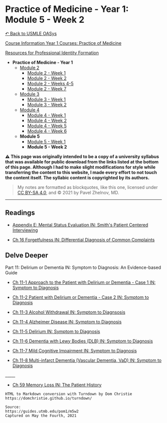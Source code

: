 # Practice of Medicine - Year 1: Module 5 - Week 2

[↶ Back to USMLE OASys](/usmle/)

[Course Information Year 1 Courses: Practice of Medicine](/usmle/pom1/course-information.html)

[Resources for Professional Identity Formation](/usmle/pom1/pif.html)

- **Practice of Medicine - Year 1**
  - [Module 2](/usmle/pom1/m2w1.html)
    - [Module 2 - Week 1](/usmle/pom1/m2w1.html)
    - [Module 2 - Week 2](/usmle/pom1/m2w2.html)
    - [Module 2 - Weeks 4-5](/usmle/pom1/m2w4-5.html)
    - [Module 2 - Week 7](/usmle/pom1/m2w7.html)
  - [Module 3](/usmle/pom1/m3w1.html)
    - [Module 3 - Week 1](/usmle/pom1/m3w1.html)
    - [Module 3 - Week 2](/usmle/pom1/m3w2.html)
  - [Module 4](/usmle/pom1/m4w1.html)
    - [Module 4 - Week 1](/usmle/pom1/m4w1.html)
    - [Module 4 - Week 2](/usmle/pom1/m4w2.html)
    - [Module 4 - Week 5](/usmle/pom1/m4w5.html)
    - [Module 4 - Week 6](/usmle/pom1/m4w6.html)
  - **Module 5**
    - [Module 5 - Week 1](/usmle/pom1/m5w1.html)
    - **Module 5 - Week 2**

**⚠ This page was originally intended to be a copy of a university syllabus that was available for public download from the links listed at the bottom of this page. Although I had to make slight modifications for style while transferring the content to this website, I made every effort to not touch the content itself. The syllabic content is copyrighted by its authors.**

> My notes are formatted as blockquotes, like this one, licensed under [CC BY-SA 4.0](https://creativecommons.org/licenses/by-sa/4.0/legalcode), and &copy; 2021 by Pavel Zhelnov, MD.

-----

## Readings

*   [Appendix E: Mental Status Evaluation IN: Smith's Patient Centered Interviewing](http://libux.utmb.edu/login?url=https://accessmedicine.mhmedical.com/content.aspx?bookid=2446&sectionid=193677566)
    
*   [Ch 16 Forgetfulness IN: Differential Diagnosis of Common Complaints](http://libux.utmb.edu/login?url=https://www.clinicalkey.com/#!/browse/book/3-s2.0-C20150022286)
    

## Delve Deeper

Part 11: Delirium or Dementia IN: Symptom to Diagnosis: An Evidence-based Guide

*   [Ch 11-1 Approach to the Patient with Delirium or Dementia - Case 1 IN: Symptom to Diagnosis](http://libux.utmb.edu/login?url=https://accessmedicine.mhmedical.com/content.aspx?bookid=2715&sectionid=249059100)
    
*   [Ch 11-2 Patient with Delirium or Dementia - Case 2 IN: Symptom to Diagnosis](http://libux.utmb.edu/login?url=https://accessmedicine.mhmedical.com/content.aspx?bookid=2715&sectionid=249059123)
    
*   [Ch 11-3 Alcohol Withdrawal IN: Symptom to Diagnsosis](http://libux.utmb.edu/login?url=https://accessmedicine.mhmedical.com/content.aspx?bookid=2715&sectionid=249059137)
    
*   [Ch 11-4 Alzheimer Disease IN: Symptom to Diagnosis](http://libux.utmb.edu/login?url=https://accessmedicine.mhmedical.com/content.aspx?bookid=2715&sectionid=249059147)
    
*   [Ch 11-5 Delirium IN: Symptom to Diagnosis](http://libux.utmb.edu/login?url=https://accessmedicine.mhmedical.com/content.aspx?bookid=2715&sectionid=249059158)
    
*   [Ch 11-6 Dementia with Lewy Bodies (DLB) IN: Symptom to Diagnosis](http://libux.utmb.edu/login?url=https://accessmedicine.mhmedical.com/content.aspx?bookid=2715&sectionid=249059167)
    
*   [Ch 11-7 Mild Cognitive Impairment IN: Symptom to Diagnosis](http://libux.utmb.edu/login?url=https://accessmedicine.mhmedical.com/content.aspx?bookid=2715&sectionid=249059177)
    
*   [Ch 11-8 Multi-infarct Dementia (Vascular Dementia, VaD) IN: Symptom to Diagnosis](http://libux.utmb.edu/login?url=https://accessmedicine.mhmedical.com/content.aspx?bookid=2715&sectionid=249059186)
    

\_\_\_\_\_

*   [Ch 59 Memory Loss IN: The Patient History](http://libux.utmb.edu/login?url=https://accessmedicine.mhmedical.com/content.aspx?bookid=500&sectionid=41026611)

```
HTML to Markdown conversion with Turndown by Dom Christie
https://domchristie.github.io/turndown/

Source:
https://guides.utmb.edu/pom1/m5w2
Captured on May the Fourth, 2021
```
